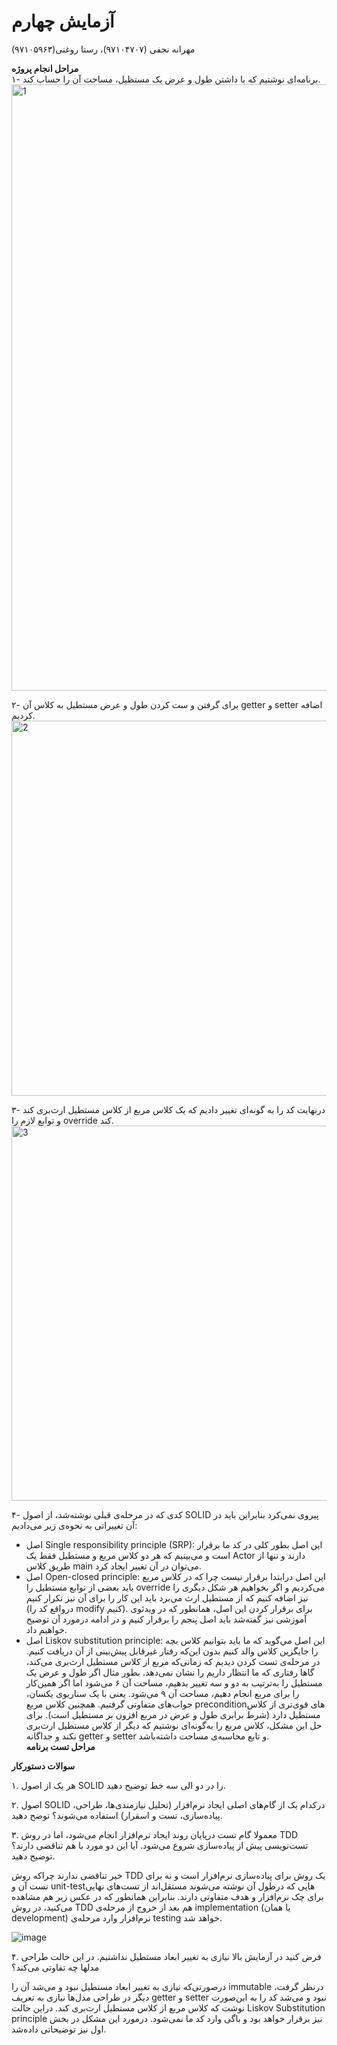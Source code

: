 # آزمایش چهارم
مهرانه نجفی (۹۷۱۰۴۷۰۷)، رستا روغنی(۹۷۱۰۵۹۶۳) 

**مراحل انجام پروژه**  
۱- برنامه‌ای نوشتیم که با داشتن طول و عرض یک مستظیل، مساحت آن را حساب کند.
<img width="970" alt="1" src="https://user-images.githubusercontent.com/45355352/205282277-bcd98828-6720-4341-ac24-8bacc02c552d.png">

۲- برای گرفتن و ست کردن طول و عرض مستطیل به کلاس آن getter و setter اضافه کردیم.
<img width="600" alt="2" src="https://user-images.githubusercontent.com/45355352/205282756-c59a1d41-8e36-4793-8255-fec547a35c18.png">

۳- درنهایت کد را به گونه‌ای تغییر دادیم که یک کلاس مربع از کلاس مستطیل ارث‌بری کند و توابع لازم را override کند.
<img width="600" alt="3" src="https://user-images.githubusercontent.com/45355352/205283177-714eed23-6160-47c0-adab-b7b3ee3c740f.png">

۴- کدی که در مرحله‌ی قبلی نوشته‌شد، از اصول SOLID پیروی نمی‌کرد بنابراین باید در آن تغییراتی به نحوه‌ی زیر می‌دادیم:

- اصل Single responsibility principle (SRP): این اصل بطور کلی در کد ما برقرار است و می‌بینیم که هر دو کلاس مربع و مستطیل فقط یک Actor دارند و تنها از طریق کلاس main می‌توان در آن تغییر ایجاد کرد.
- اصل Open-closed principle: این اصل درابتدا برقرار نیست چرا که در کلاس مربع باید بعضی از توابع مستطیل را override می‌کردیم و اگر بخواهیم هر شکل دیگری را نیز اضافه کنیم که از مستطیل ارث می‌برد باید این کار را برای آن نیز تکرار کنیم (درواقع کد را modify کنیم). برای برقرار کردن این اصل، همانطور که در ویدئوی آموزشی نیز گفته‌شد باید اصل پنجم را برقرار کنیم و در ادامه درمورد آن توضیح خواهیم داد.
- اصل Liskov substitution principle: این اصل می‌گوید که ما باید بتوانیم کلاس بچه را جایگزین کلاس والد کنیم بدون این‌که رفتار غیرقابل‌ پیش‌بینی از آن دریافت کنیم. در مرحله‌ی تست کردن دیدیم که زمانی‌که مربع از کلاس مستطیل ارث‌بری می‌کند، گاها رفتاری که ما انتظار داریم را نشان نمی‌دهد. بطور مثال اگر طول و عرض یک مستطیل را به‌ترتیب به دو و سه تغییر بدهیم، مساحت آن ۶ می‌شود اما اگر همین‌کار را برای مربع انجام دهیم، مساحت آن ۹ می‌شود. یعنی با یک سناریوی یکسان، جواب‌های متفاوتی گرفتیم. همچنین کلاس مربع preconditionهای قوی‌تری از کلاس مستطیل دارد (شرط برابری طول و عرض در مربع افزون بر مستطیل است). برای حل این مشکل، کلاس مربع را به‌گونه‌ای نوشتیم که دیگر از کلاس مستطیل ارث‌بری نکند و جداگانه getter و setter و تابع محاسبه‌ی مساحت داشته‌باشد.   
**مراحل تست برنامه** 



**سوالات دستورکار**

۱. هر یک از اصول SOLID را در دو الی سه خط توضیح دهید.

۲. اصول SOLID درکدام یک از گام‌های اصلی ایجاد نرم‌افزار (تحلیل نیازمندی‌ها، طراحی، پیاده‌سازی، تست و اسقرار) استفاده می‌شوند؟ توضح دهید. 

۳. معمولا گام تست درپایان روند ایجاد نرم‌افزار انجام می‌شود، اما در روش TDD تست‌نویسی پیش از پیاده‌سازی شروع می‌شود. آیا این دو مورد با هم تناقضی دارند؟ توضیح دهید.

خیر تناقضی ندارند چراکه روش TDD یک روش برای پیاده‌سازی نرم‌افزار است و نه برای تست آن و unit-testهایی که درطول آن نوشته می‌شوند مستقل‌اند از تست‌های نهایی برای چک نرم‌افزار و هدف متفاوتی دارند. بنابراین همانطور که در عکس زیر هم مشاهده می‌کنید، در روش TDD هم بعد از خروج از مرحله‌ی implementation (یا همان development) نرم‌افزار وارد مرحله‌ی testing خواهد شد.   

![image](https://user-images.githubusercontent.com/45355352/205320489-5ca509e7-85cf-4912-af5a-ef2ee6022157.png)


۴. فرض کنید در آزمایش بالا نیازی به تغییر ابعاد مستطیل نداشتیم. در این حالت طراحی مدلها چه تفاوتی می‌کند؟

درصورتی‌که نیازی به تغییر ابعاد مستطیل نبود و می‌شد آن را immutable درنظر گرفت، دیگر در طراحی مدل‌ها نیازی به تعریف getter و setter نبود و می‌شد کد را به این‌صورت نوشت که کلاس مربع از کلاس مستطیل ارث‌بری کند. دراین حالت Liskov Substitution principle نیز برقرار خواهد بود و باگی وارد کد ما نمی‌شود. درمورد این مشکل در بخش اول نیز توضیحاتی داده‌شد. 
